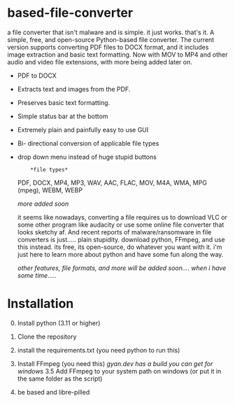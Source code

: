 # based-file-converter
a file converter that isn't malware and is simple. it just works. that's it.
A simple, free, and open-source Python-based file converter. The current version supports converting PDF files to DOCX format, and it includes image extraction and basic text formatting. Now with MOV to MP4 and other audio and video file extensions, with more being added later on.

- PDF to DOCX
- Extracts text and images from the PDF.
- Preserves basic text formatting.
- Simple status bar at the bottom
- Extremely plain and painfully easy to use GUI
- Bi- directional conversion of applicable file types
- drop down menu instead of huge stupid buttons
 
          *file types*
  PDF, DOCX, MP4, MP3, WAV, AAC, FLAC, MOV, M4A, WMA, MPG (mpeg), WEBM, WEBP

  *more added soon*
  

  it seems like nowadays, converting a file requires us to download VLC or some other program like audacity or use
  some online file converter that looks sketchy af. And recent reports of malware/ransomware in file converters is just.....
  plain stupidity. download python, FFmpeg, and use this instead. its free, its open-source, do
  whatever you want with it. i'm just here to learn more about python and have some fun along the way.

  *other features, file formats, and more will be added soon.... when i have some time.....*
  






# Installation
0. Install python (3.11 or higher)

1. Clone the repository
2. install the requirements.txt (you need python to run this)
3. Install FFmpeg (you need this) *gyan.dev has a build you can get for windows*
3.5 Add FFmpeg to your system path on windows (or put it in the same folder as the script)
4. be based and libre-pilled

